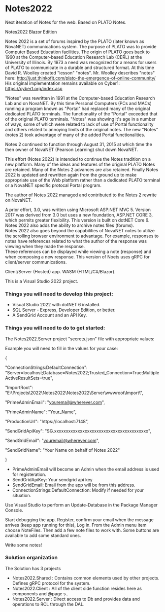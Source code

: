 # Notes2022
Next iteration of Notes for the web. Based on PLATO Notes.

Notes2022 Blazor Edition

Notes 2022 is a set of forums inspired by the PLATO (later known as NovaNET) communications system. 
The purpose of PLATO was to provide Computer Based Education facilities. The origin of PLATO goes back to 1960 
at the Computer-based Education Research Lab (CERL) at the University of Illinois. 
By 1973 a need was recognized for a means for users of PLATO to communicate in a durable and 
structured format. At this time David R. Woolley created "lesson" "notes". Mr. Woolley describes "notes" 
here: http://just.thinkofit.com/plato-the-emergence-of-online-community/ His original implementation remains 
available on Cyber1: https://cyber1.org/index.asp

"Notes" was rewritten in 1991 at the Computer-based Education Research Lab and on NovaNET. 
By this time Personal Computers (PCs and MACs) running a program known as "Portal" had replaced 
many of the original dedicated PLATO terminals. The functionality of the "Portal" exceeded that 
of the original PLATO terminals. "Notes" was showing it's age in a number of ways, some of which 
were related to lack of use of Portal functionality and others related to annoying 
limits of the original notes. The new "Notes" (notes 2) took advantage of many of the added Portal functionalities.

Notes 2 continued to function through August 31, 2015 at which time the then 
owner of NovaNET (Pearson Learning) shut down NovaNET.

This effort (Notes 2022) is intended to continue the Notes tradition on a new platform. 
Many of the ideas and features of the original PLATO Notes are retained. Many of the Notes 2 advances are also retained. 
Finally Notes 2022 is updated and rewritten again from the ground up to make 
appropriate use of the Web platform rather than a dedicated PLATO terminal or a NovaNET specific protocal Portal program.

The author of Notes 2022 managed and contributed to the Notes 2 rewrite on NovaNET.

A prior effort, 3.0, was written using Microsoft ASP.NET MVC 5. 
Version 2017 was derived from 3.0 but uses a new foundation, ASP.NET CORE 3, which permits greater flexibility. 
This version is built on dotNET Core 6. Notes 2022 also adds the ability to archive notes files (forums).  
Notes 2022 also goes beyond the capabilities of NovaNET notes to utilize the scrolling browser environment to advantage. 
For example, responses to notes have references related to what the author of the response was viewing when they made the response.  
These references can be displayed while viewing a note (response) and when composing a new response.
This version of Noets uses gRPC for client/server communications.

Client/Server (Hosted) app. WASM (HTML/C#/Blazor).

This is a Visual Studio 2022 project.

### Things you will need to develop this project:

- Visual Studio 2022 with dotNET 6 installed.
- SQL Server - Express, Developer Edition, or better.
- A SendGrid Account and an API Key.

### Things you will need to do to get started:
The Notes2022.Server project "secrets.json" file with appropriate values:

Example you will need to fill in the values for your case:

{

  "ConnectionStrings:DefaultConnection": "Server=localhost;Database=Notes2022;Trusted_Connection=True;MultipleActiveResultSets=true",
  
  "ImportRoot": "E:\\Projects\\2022\\Notes2022\\Notes2022\\Server\\wwwroot\\Import\\",
  
  "PrimeAdminEmail": "youremail@wherever.com",
  
  "PrimeAdminName": "Your_Name",
  
  "ProductionUrl": "https://localhost:7148",
  
  "SendGridApiKey": "SG.xxxxxxxxxxxxxxxxxxxxxxxxxxxxxxxxxxxxxxxx",
  
  "SendGridEmail": "youremail@wherever.com",
  
  "SendGridName": "Your Name on behalf of Notes 2022"
  
}

- PrimeAdminEmail will become an Admin when the email address is used for registeration.
- SendGridApiKey: Your sendgrid api key
- SendGridEmail: Email from the app will be from this address.
- ConnectionStrings:DefaultConnection: Modify if needed for your situation. 

Use Visual Studio to perform an Update-Database in the Package Manager Console.

Start debugging the app.  Register, confirm your email when the message arrives (keep app running for this), Log in.
From the Admin menu item choose NoteFiles.  Then add a few note files to work with.  Some buttons are available to add some standard ones.

Write some notes!


### Solution organization
The Solution has 3 projects
- Notes2022.Shared : Contains common elements used by other projects.  Defines gRPC protocol for the system.
- Notes2022.Client : All of the client side function resides here as components and @page s..
- Notes2022.Server : Direct access to Db and provides data and operations to RCL through the DAL.
